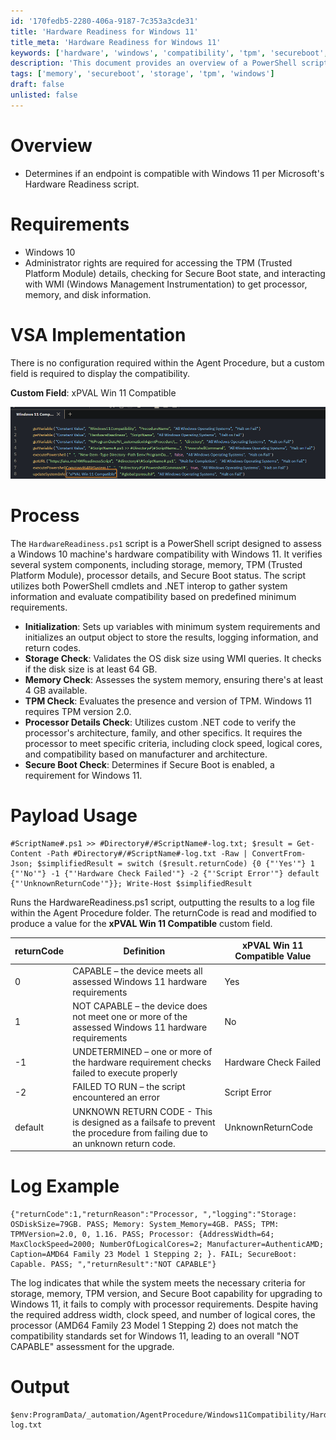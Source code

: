 ```yaml
---
id: '170fedb5-2280-406a-9187-7c353a3cde31'
title: 'Hardware Readiness for Windows 11'
title_meta: 'Hardware Readiness for Windows 11'
keywords: ['hardware', 'windows', 'compatibility', 'tpm', 'secureboot', 'processor', 'memory', 'storage']
description: 'This document provides an overview of a PowerShell script that assesses whether a Windows 10 machine meets the hardware requirements for upgrading to Windows 11. It includes checks for storage, memory, TPM, processor details, and Secure Boot status, along with implementation details for Kaseya VSA.'
tags: ['memory', 'secureboot', 'storage', 'tpm', 'windows']
draft: false
unlisted: false
---
```


# Overview
- Determines if an endpoint is compatible with Windows 11 per Microsoft's Hardware Readiness script.

# Requirements
- Windows 10
- Administrator rights are required for accessing the TPM (Trusted Platform Module) details, checking for Secure Boot state, and interacting with WMI (Windows Management Instrumentation) to get processor, memory, and disk information.

# VSA Implementation
There is no configuration required within the Agent Procedure, but a custom field is required to display the compatibility.

**Custom Field**: xPVAL Win 11 Compatible

![Image](../../../static/img/Windows-11-Compatibility-Check/image_1.png)

# Process
The `HardwareReadiness.ps1` script is a PowerShell script designed to assess a Windows 10 machine's hardware compatibility with Windows 11. It verifies several system components, including storage, memory, TPM (Trusted Platform Module), processor details, and Secure Boot status. The script utilizes both PowerShell cmdlets and .NET interop to gather system information and evaluate compatibility based on predefined minimum requirements.

- **Initialization**: Sets up variables with minimum system requirements and initializes an output object to store the results, logging information, and return codes.
- **Storage Check**: Validates the OS disk size using WMI queries. It checks if the disk size is at least 64 GB.
- **Memory Check**: Assesses the system memory, ensuring there's at least 4 GB available.
- **TPM Check**: Evaluates the presence and version of TPM. Windows 11 requires TPM version 2.0.
- **Processor Details Check**: Utilizes custom .NET code to verify the processor's architecture, family, and other specifics. It requires the processor to meet specific criteria, including clock speed, logical cores, and compatibility based on manufacturer and architecture.
- **Secure Boot Check**: Determines if Secure Boot is enabled, a requirement for Windows 11.

# Payload Usage
```
#ScriptName#.ps1 >> #Directory#/#ScriptName#-log.txt; $result = Get-Content -Path #Directory#/#ScriptName#-log.txt -Raw | ConvertFrom-Json; $simplifiedResult = switch ($result.returnCode) {0 {"'Yes'"} 1 {"'No'"} -1 {"'Hardware Check Failed'"} -2 {"'Script Error'"} default {"'UnknownReturnCode'"}}; Write-Host $simplifiedResult
```
Runs the HardwareReadiness.ps1 script, outputting the results to a log file within the Agent Procedure folder. The returnCode is read and modified to produce a value for the **xPVAL Win 11 Compatible** custom field.

| returnCode | Definition                                                                                                       | **xPVAL Win 11 Compatible** Value    |
|------------|------------------------------------------------------------------------------------------------------------------|--------------------------------------|
| 0          | CAPABLE – the device meets all assessed Windows 11 hardware requirements                                        | Yes                                  |
| 1          | NOT CAPABLE – the device does not meet one or more of the assessed Windows 11 hardware requirements              | No                                   |
| -1         | UNDETERMINED – one or more of the hardware requirement checks failed to execute properly                         | Hardware Check Failed                |
| -2         | FAILED TO RUN – the script encountered an error                                                                 | Script Error                         |
| default    | UNKNOWN RETURN CODE - This is designed as a failsafe to prevent the procedure from failing due to an unknown return code. | UnknownReturnCode                    |

# Log Example
```
{"returnCode":1,"returnReason":"Processor, ","logging":"Storage: OSDiskSize=79GB. PASS; Memory: System_Memory=4GB. PASS; TPM: TPMVersion=2.0, 0, 1.16. PASS; Processor: {AddressWidth=64; MaxClockSpeed=2000; NumberOfLogicalCores=2; Manufacturer=AuthenticAMD; Caption=AMD64 Family 23 Model 1 Stepping 2; }. FAIL; SecureBoot: Capable. PASS; ","returnResult":"NOT CAPABLE"}
```
The log indicates that while the system meets the necessary criteria for storage, memory, TPM version, and Secure Boot capability for upgrading to Windows 11, it fails to comply with processor requirements. Despite having the required address width, clock speed, and number of logical cores, the processor (AMD64 Family 23 Model 1 Stepping 2) does not match the compatibility standards set for Windows 11, leading to an overall "NOT CAPABLE" assessment for the upgrade.

# Output
```
$env:ProgramData/_automation/AgentProcedure/Windows11Compatibility/HardwareReadiness-log.txt
```
